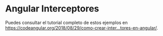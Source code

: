 # Angular Interceptores

Puedes consultar el tutorial completo de estos ejemplos en https://codeangular.org/2018/08/29/como-crear-inter…tores-en-angular/.
